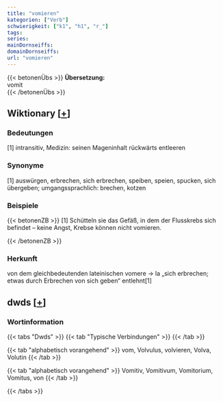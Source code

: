 ```yaml
---
title: "vomieren"
kategorien: ["Verb"]
schwierigkeit: ["k1", "h1", "r_"]
tags:
series:
mainDornseiffs:
domainDornseiffs:
url: "vomieren"
---
```


{{< betonenÜbs >}}
**Übersetzung:**  
vomit  
{{< /betonenÜbs >}}

## Wiktionary [[+](https://de.wiktionary.org/wiki/vomieren)]

### Bedeutungen
[1] intransitiv, Medizin: seinen Mageninhalt rückwärts entleeren  

### Synonyme
[1] auswürgen, erbrechen, sich erbrechen, speiben, speien, spucken, sich übergeben; umgangssprachlich: brechen, kotzen  

### Beispiele
{{< betonenZB >}}
[1] Schütteln sie das Gefäß, in dem der Flusskrebs sich befindet – keine Angst, Krebse können nicht vomieren.  

{{< /betonenZB >}}
### Herkunft
von dem gleichbedeutenden lateinischen vomere → la  „sich erbrechen; etwas durch Erbrechen von sich geben“ entlehnt[1]  



## dwds [[+](https://www.dwds.de/wb/vomieren)]

### Wortinformation
{{< tabs "Dwds" >}}
{{< tab "Typische Verbindungen" >}}
{{< /tab >}}

{{< tab "alphabetisch vorangehend" >}}
vom, Volvulus, volvieren, Volva, Volutin
{{< /tab >}}

{{< tab "alphabetisch vorangehend" >}}
Vomitiv, Vomitivum, Vomitorium, Vomitus, von
{{< /tab >}}

{{< /tabs >}}

